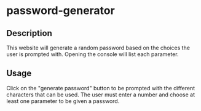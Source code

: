 # password-generator

## Description
This website will generate a random password based on the choices the user is prompted with. Opening the console will list each parameter.

## Usage
Click on the "generate password" button to be prompted with the different characters that can be used. The user must enter a number and choose at least one parameter to be given a password.
